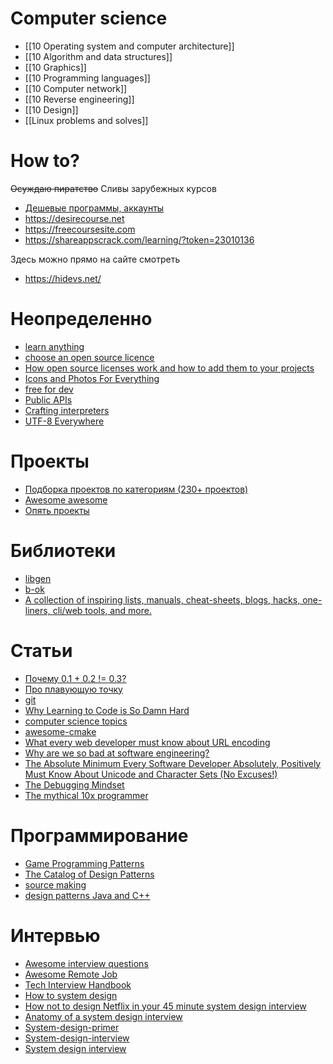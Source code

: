 # Computer science
- [[10 Operating system and computer architecture]]
- [[10 Algorithm and data structures]]
- [[10 Graphics]]
- [[10 Programming languages]]
- [[10 Computer network]]
- [[10 Reverse engineering]]
- [[10 Design]]
- [[Linux problems and solves]]

# How to?
~~Осуждаю пиратство~~ Сливы зарубежных курсов 
* [Дешевые программы, аккаунты](https://onehack.us)
* https://desirecourse.net
* https://freecoursesite.com
* https://shareappscrack.com/learning/?token=23010136

Здесь можно прямо на сайте смотреть
* https://hidevs.net/

# Неопределенно
* [learn anything](https://learn-anything.xyz)
* [choose an open source licence](https://choosealicense.com)
* [How open source licenses work and how to add them to your projects](https://www.freecodecamp.org/news/how-open-source-licenses-work-and-how-to-add-them-to-your-projects-34310c3cf94/)
* [Icons and Photos For Everything](https://thenounproject.com)
* [free for dev](https://github.com/ripienaar/free-for-dev/blob/master/README.md)
* [Public APIs](https://github.com/n0shake/Public-APIs)
* [Crafting interpreters](https://craftinginterpreters.com/contents.html)
* [UTF-8 Everywhere](https://utf8everywhere.org)

# Проекты
* [Подборка проектов по категориям (230+ проектов)](https://github.com/danistefanovic/build-your-own-x)
* [Awesome awesome](https://github.com/sindresorhus/awesome)
* [Опять проекты](https://github.com/tuvtran/project-based-learning)

# Библиотеки
* [libgen](https://libgen.is)
* [b-ok](https://b-ok.cc)
* [A collection of inspiring lists, manuals, cheat-sheets, blogs, hacks, one-liners, cli/web tools, and more.](https://github.com/trimstray/the-book-of-secret-knowledge)

# Статьи
* [Почему 0.1 + 0.2 != 0.3?](https://floating-point-gui.de/basic/)
* [Про плавующую точку](https://docs.oracle.com/cd/E19957-01/806-3568/ncg_goldberg.html)
* [git](https://stepik.org/course/3145/promo)
* [Why Learning to Code is So Damn Hard](https://www.thinkful.com/blog/why-learning-to-code-is-so-damn-hard/)
* [computer science topics](https://teachyourselfcs.com)
* [awesome-cmake](https://github.com/onqtam/awesome-cmake)
* [What every web developer must know about URL encoding](https://www.talisman.org/~erlkonig/misc/lunatech%5Ewhat-every-webdev-must-know-about-url-encoding/)
* [Why are we so bad at software engineering?](https://www.bitlog.com/2020/02/12/why-are-we-so-bad-at-software-engineering/)
* [The Absolute Minimum Every Software Developer Absolutely, Positively Must Know About Unicode and Character Sets (No Excuses!)](https://www.joelonsoftware.com/2003/10/08/the-absolute-minimum-every-software-developer-absolutely-positively-must-know-about-unicode-and-character-sets-no-excuses/)
* [The Debugging Mindset](https://queue.acm.org/detail.cfm?id=3068754)
* [The mythical 10x programmer](http://antirez.com/news/112)
 

# Программирование
* [Game Programming Patterns](http://gameprogrammingpatterns.com)
* [The Catalog of Design Patterns](https://refactoring.guru/design-patterns/catalog)
* [source making](https://sourcemaking.com)
* [design patterns Java and C++](http://www.vincehuston.org/dp/)

# Интервью
* [Awesome interview questions](https://github.com/MaximAbramchuck/awesome-interview-questions)
* [Awesome Remote Job](https://github.com/lukasz-madon/awesome-remote-job)
* [Tech Interview Handbook](https://github.com/yangshun/tech-interview-handbook)
* [How to system design](https://www.freecodecamp.org/news/how-to-system-design-dda63ed27e26)
* [How not to design Netflix in your 45 minute system design interview](https://hackernoon.com/how-not-to-design-netflix-in-your-45-minute-system-design-interview-64953391a054)
* [Anatomy of a system design interview](https://hackernoon.com/anatomy-of-a-system-design-interview-4cb57d75a53f)
* [System-design-primer](https://github.com/donnemartin/system-design-primer)
* [System-design-interview](https://github.com/checkcheckzz/system-design-interview)
* [System design interview](https://gmsservices.ru/blog/2016/06/16/system-design-interview)